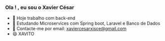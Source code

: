 ### Ola ! , eu sou o Xavier César

- 🔭 Hoje trabalho com back-end
- 🌱 Estudando Microservices com Spring boot, Laravel e Banco de Dados
- 💬 Contacte-me por email: xaviercesarxisce@gmail.com
- 😄 XAVITO

  
